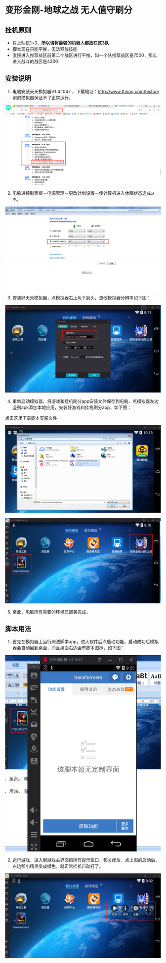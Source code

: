 # 变形金刚-地球之战 无人值守刷分

## 挂机原则

- 只上队伍1~3，**所以请将最强的机器人都放在这3队**
- 脚本现在只能平推，无法释放技能
- 直接进入推荐战区前第二个战区进行平推，如一个队推荐战区是7500，那么进入战斗的战区是4300

## 安装说明

1. 电脑安装天天模拟器V1.4.1047	，下载地址：<http://www.ttmnq.com/history> 别的模拟器保证不了正常运行。

![](doc/1.png)

2. 电脑进控制面板－电源管理－更改计划设置－使计算机进入休眠状态选成`从不`。

![](doc/2.png)

3. 安装好天天模拟器，点模拟器右上角下箭头，更改模拟器分辨率如下图：

![](doc/3.png)

4. 重新启动模拟器，将游戏和挂机刷分app安装文件保存到电脑，点模拟器左边竖列apk添加本地应用，安装好游戏和挂机刷分app，如下图：

[点击这里下载脚本安装文件](https://codeload.github.com/oicqcx/transformers-automation/zip/master)

![](doc/4.png)

![](doc/5.png)

5. 至此，电脑所有需要的环境已部署完成。

## 脚本用法

1. 首先在模拟器上运行刷法脚本app，进入软件后点启动功能，启动成功后模拟器会自动回到桌面，而且桌面右边会有脚本图标，如下图：

![](doc/6.png)
  
2. 运行游戏，进入到游戏主界面把所有提示窗口，都关闭后，点上图的启动后，右边那小精灵变成绿色，就正常挂机自动打了。

![](doc/7.png)

